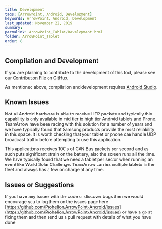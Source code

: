 ```yaml
---
title: Development
tags: [ArrowPoint, Android, Development]
keywords: ArrowPoint, Android, Development
last_updated: November 22, 2019
summary:
permalink: ArrowPoint_Tablet/Development.html
folder: ArrowPoint_Tablet
order: 8
---
```


## Compilation and Development
If you are planning to contribute to the development of this tool, please see our [Contribution File](https://github.com/Prohelion/ArrowPoint-CANbus-Tools/blob/master/CONTRIBUTING.md) on GitHub.

As mentioned above, compilation and development requires [Android Studio](https://developer.android.com/studio).

## Known Issues
Not all Android hardware is able to receive UDP packets and typically this capability is only available in mid tier to high tier Android tablets and Phone. TeamArrow have been racing with this solution for a number of years and we have typically found that Samsung products provide the most reliability in this space. It is worth checking that your tablet or phone can handle UDP broadcast traffic before attempting to use this application.

This applications receives 100's of CAN Bus packets per second and as such puts significant strain on the battery, also the screen runs all the time. We have typically found that we need a tablet per sector when running an event like World Solar Challenge. TeamArrow carries multiple tablets in the fleet and always has a few on charge at any time.

## Issues or Suggestions
If you have any issues with the code or discover bugs then we would encourage you to log them on the issues page here [https://github.com/Prohelion/ArrowPoint-Android/issues](https://github.com/Prohelion/ArrowPoint-Android/issues) or have a go at fixing them and then send us a pull request with details of what you have done.
